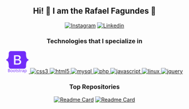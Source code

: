 <h2 align="center"> Hi! 👋 I am the Rafael Fagundes 🦅</h2>

<div align="center">
  
[![Instagram](https://img.shields.io/badge/Instagram-E4405F?style=for-the-badge&logo=instagram&logoColor=white)](https://www.instagram.com/2falcon.psy/)
[![Linkedin](https://img.shields.io/badge/LinkedIn-0077B5?style=for-the-badge&logo=linkedin&logoColor=white)](https://www.linkedin.com/in/rafael-fagundes-518974258/)
</div>


<h3 align="center"> Technologies that I specialize in </h3>

<p align="center"> 
<a href="https://getbootstrap.com"> <img src="https://raw.githubusercontent.com/devicons/devicon/master/icons/bootstrap/bootstrap-plain-wordmark.svg" alt="bootstrap" width="60" height="60"> </a> <a href="https://www.w3schools.com/css/"> <img src="https://icongr.am/devicon/css3-original.svg?size=60&color=currentColor" alt="css3"> </a> <a href=""> <img src="https://icongr.am/devicon/html5-original.svg?size=60&color=currentColor" alt="html5"> </a> <a href="https://www.mysql.com/"> <img src="https://icongr.am/devicon/mysql-original-wordmark.svg?size=80&color=currentColor" alt="mysql"> </a> <a href="https://www.php.net"> <img src="https://icongr.am/devicon/php-original.svg?size=90&color=currentColor" alt="php"> </a> <a href=""> <img src="https://icongr.am/devicon/javascript-original.svg?size=60&color=currentColor" alt="javascript"> </a> <a href=""> <img src="https://icongr.am/devicon/linux-original.svg?size=70&color=currentColor" alt="linux"> </a> <a href=""> <img src="https://icongr.am/devicon/jquery-original-wordmark.svg?size=90&color=currentColor" alt="jquery"> </a> 

</p>




<h3 align="center"> Top Repositories </h3>

<div align="center">
  
[![Readme Card](https://github-readme-stats.vercel.app/api/pin/?username=FalconTFagundes&repo=my-portfolio)](https://github.com/FalconTFagundes/my-portfolio.git) 
[![Readme Card](https://github-readme-stats.vercel.app/api/pin/?username=FalconTFagundes&repo=tcc-DivinoSabor)](https://github.com/FalconTFagundes/tcc-DivinoSabor)
</div>


